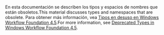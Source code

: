 <span data-ttu-id="f754e-101">En esta documentación se describen los tipos y espacios de nombres que están obsoletos.</span><span class="sxs-lookup"><span data-stu-id="f754e-101">This material discusses types and namespaces that are obsolete.</span></span> <span data-ttu-id="f754e-102">Para obtener más información, vea [Tipos en desuso en Windows Workflow Foundation 4.5](http://aka.ms/wfdeprecatedtypes).</span><span class="sxs-lookup"><span data-stu-id="f754e-102">For more information, see [Deprecated Types in Windows Workflow Foundation 4.5](http://aka.ms/wfdeprecatedtypes).</span></span>